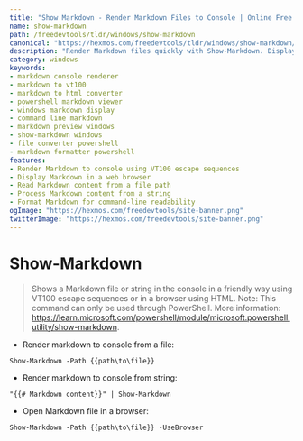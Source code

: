 ```yaml
---
title: "Show Markdown - Render Markdown Files to Console | Online Free DevTools by Hexmos"
name: show-markdown
path: /freedevtools/tldr/windows/show-markdown
canonical: "https://hexmos.com/freedevtools/tldr/windows/show-markdown/"
description: "Render Markdown files quickly with Show-Markdown. Display Markdown content in the console or a browser. Free online tool, no registration required."
category: windows
keywords:
- markdown console renderer
- markdown to vt100
- markdown to html converter
- powershell markdown viewer
- windows markdown display
- command line markdown
- markdown preview windows
- show-markdown windows
- file converter powershell
- markdown formatter powershell
features:
- Render Markdown to console using VT100 escape sequences
- Display Markdown in a web browser
- Read Markdown content from a file path
- Process Markdown content from a string
- Format Markdown for command-line readability
ogImage: "https://hexmos.com/freedevtools/site-banner.png"
twitterImage: "https://hexmos.com/freedevtools/site-banner.png"
---
```


# Show-Markdown

> Shows a Markdown file or string in the console in a friendly way using VT100 escape sequences or in a browser using HTML.
> Note: This command can only be used through PowerShell.
> More information: <https://learn.microsoft.com/powershell/module/microsoft.powershell.utility/show-markdown>.

- Render markdown to console from a file:

`Show-Markdown -Path {{path\to\file}}`

- Render markdown to console from string:

`"{{# Markdown content}}" | Show-Markdown`

- Open Markdown file in a browser:

`Show-Markdown -Path {{path\to\file}} -UseBrowser`
